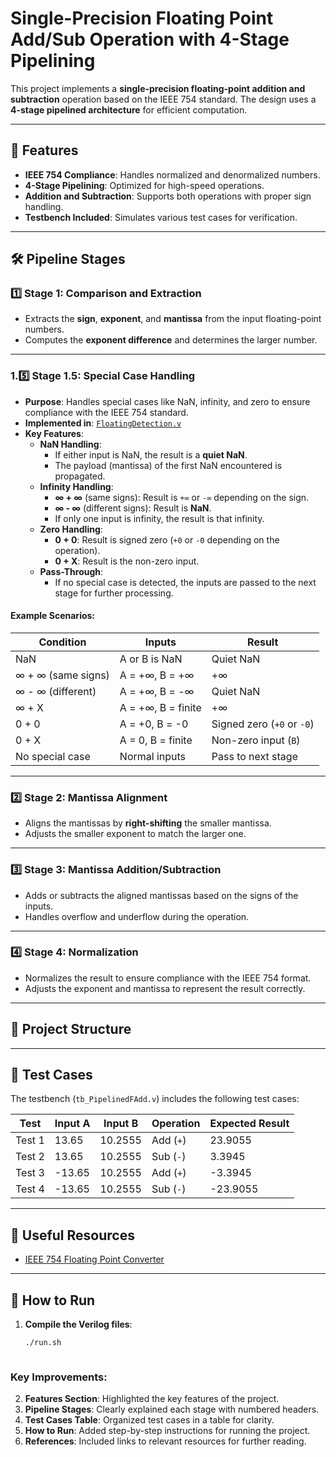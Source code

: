 # Single-Precision Floating Point Add/Sub Operation with 4-Stage Pipelining

This project implements a **single-precision floating-point addition and subtraction** operation based on the IEEE 754 standard. The design uses a **4-stage pipelined architecture** for efficient computation.

---

## 🚀 Features
- **IEEE 754 Compliance**: Handles normalized and denormalized numbers.
- **4-Stage Pipelining**: Optimized for high-speed operations.
- **Addition and Subtraction**: Supports both operations with proper sign handling.
- **Testbench Included**: Simulates various test cases for verification.

---

## 🛠️ Pipeline Stages

### 1️⃣ **Stage 1: Comparison and Extraction**
- Extracts the **sign**, **exponent**, and **mantissa** from the input floating-point numbers.
- Computes the **exponent difference** and determines the larger number.

---

### 1.5️⃣ **Stage 1.5: Special Case Handling**
- **Purpose**: Handles special cases like NaN, infinity, and zero to ensure compliance with the IEEE 754 standard.
- **Implemented in**: [`FloatingDetection.v`](folder/FloatingDetection.v)
- **Key Features**:
  - **NaN Handling**:
    - If either input is NaN, the result is a **quiet NaN**.
    - The payload (mantissa) of the first NaN encountered is propagated.
  - **Infinity Handling**:
    - **∞ + ∞** (same signs): Result is `+∞` or `-∞` depending on the sign.
    - **∞ - ∞** (different signs): Result is **NaN**.
    - If only one input is infinity, the result is that infinity.
  - **Zero Handling**:
    - **0 + 0**: Result is signed zero (`+0` or `-0` depending on the operation).
    - **0 + X**: Result is the non-zero input.
  - **Pass-Through**:
    - If no special case is detected, the inputs are passed to the next stage for further processing.

#### Example Scenarios:
| **Condition**       | **Inputs**                  | **Result**                     |
|----------------------|-----------------------------|---------------------------------|
| NaN                 | A or B is NaN               | Quiet NaN                      |
| ∞ + ∞ (same signs)  | A = +∞, B = +∞              | +∞                             |
| ∞ - ∞ (different)   | A = +∞, B = -∞              | Quiet NaN                      |
| ∞ + X               | A = +∞, B = finite          | +∞                             |
| 0 + 0               | A = +0, B = -0              | Signed zero (`+0` or `-0`)     |
| 0 + X               | A = 0, B = finite           | Non-zero input (`B`)           |
| No special case     | Normal inputs               | Pass to next stage             |

---

### 2️⃣ **Stage 2: Mantissa Alignment**
- Aligns the mantissas by **right-shifting** the smaller mantissa.
- Adjusts the smaller exponent to match the larger one.

---

### 3️⃣ **Stage 3: Mantissa Addition/Subtraction**
- Adds or subtracts the aligned mantissas based on the signs of the inputs.
- Handles overflow and underflow during the operation.

---

### 4️⃣ **Stage 4: Normalization**
- Normalizes the result to ensure compliance with the IEEE 754 format.
- Adjusts the exponent and mantissa to represent the result correctly.

---

## 📂 Project Structure


---

## 🧪 Test Cases

The testbench (`tb_PipelinedFAdd.v`) includes the following test cases:

| **Test** | **Input A** | **Input B** | **Operation** | **Expected Result** |
|----------|-------------|-------------|---------------|----------------------|
| Test 1   | 13.65       | 10.2555     | Add (`+`)     | 23.9055             |
| Test 2   | 13.65       | 10.2555     | Sub (`-`)     | 3.3945              |
| Test 3   | -13.65      | 10.2555     | Add (`+`)     | -3.3945             |
| Test 4   | -13.65      | 10.2555     | Sub (`-`)     | -23.9055            |

---

## 🔗 Useful Resources

- [IEEE 754 Floating Point Converter](https://www.h-schmidt.net/FloatConverter/IEEE754.html)

---

## 📜 How to Run

1. **Compile the Verilog files**:
   ```bash
   ./run.sh



### Key Improvements:

2. **Features Section**: Highlighted the key features of the project.
3. **Pipeline Stages**: Clearly explained each stage with numbered headers.
4. **Test Cases Table**: Organized test cases in a table for clarity.
5. **How to Run**: Added step-by-step instructions for running the project.
6. **References**: Included links to relevant resources for further reading.

